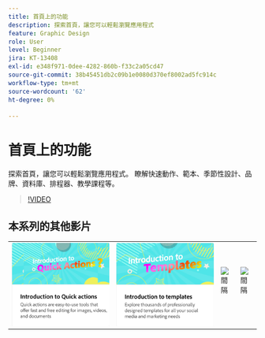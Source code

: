 ```yaml
---
title: 首頁上的功能
description: 探索首頁，讓您可以輕鬆瀏覽應用程式
feature: Graphic Design
role: User
level: Beginner
jira: KT-13408
exl-id: e348f971-0dee-4282-860b-f33c2a05cd47
source-git-commit: 38b45451db2c09b1e0080d370ef8002ad5fc914c
workflow-type: tm+mt
source-wordcount: '62'
ht-degree: 0%

---
```


# 首頁上的功能

探索首頁，讓您可以輕鬆瀏覽應用程式。 瞭解快速動作、範本、季節性設計、品牌、資料庫、排程器、教學課程等。

>[!VIDEO](https://video.tv.adobe.com/v/3426924?quality=12&learn=on&hidetitle=true)

## 本系列的其他影片

<table style="table-layout:fixed">
<tr>
    <td>
      <a href="quick-actions.md">
         <img alt="快速動作簡介" src="assets/quick-actions.png" />
      </a>
    </td>
    <td>
      <a href="introduction-templates.md">
         <img alt="快速動作簡介" src="assets/introduction-templates.png" />
      </a>
    </td>
    <td>
      <img alt="間隔" src="../assets/Whitespacer.png" />
      <div>
      <br>
    </td>
   <td>
      <img alt="間隔" src="../assets/Whitespacer.png" />
      <div>
      <br>
   </td>
</tr>
</table>
